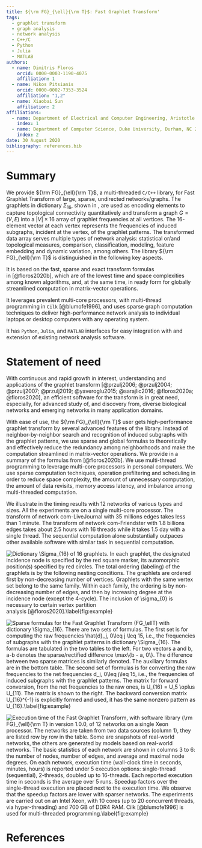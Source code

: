 ```yaml
---
title: ${\rm FG}_{\ell}{\rm T}$: Fast Graphlet Transform'
tags:
  - graphlet transform
  - graph analysis
  - network analysis
  - C++/C
  - Python
  - Julia
  - MATLAB
authors:
  - name: Dimitris Floros
    orcid: 0000-0003-1190-4075
    affiliation: 1
  - name: Nikos Pitsianis
    orcid: 0000-0002-7353-3524
    affiliation: "1,2"
  - name: Xiaobai Sun
    affiliation: 2
affiliations:
  - name: Department of Electrical and Computer Engineering, Aristotle University of Thessaloniki, Thessaloniki 54124, Greece
    index: 1
  - name: Department of Computer Science, Duke University, Durham, NC 27708, USA
    index: 2
date: 30 August 2020
bibliography: references.bib
---
```


Summary
=======

We provide ${\rm FG}_{\ell}{\rm T}$, a multi-threaded `C/C++` library,
for Fast Graphlet Transform of large, sparse, undirected
networks/graphs. The graphlets in dictionary $\Sigma_{16}$, shown in ,
are used as encoding elements to capture topological connectivity
quantitatively and transform a graph $G=(V,E)$ into a $|V| \times 16$
array of graphlet frequencies at all vertices. The $16$-element vector
at each vertex represents the frequencies of induced subgraphs, incident
at the vertex, of the graphlet patterns. The transformed data array
serves multiple types of network analysis: statistical or/and
topological measures, comparison, classification, modeling, feature
embedding and dynamic variation, among others. The library
${\rm FG}_{\ell}{\rm T}$ is distinguished in the following key aspects.

It is based on the fast, sparse and exact transform formulas
in [@floros2020b], which are of the lowest time and space complexities
among known algorithms, and, at the same time, in ready form for
globally streamlined computation in matrix-vector operations.

It leverages prevalent multi-core processors, with multi-thread
programming in `Cilk` [@blumofe1996], and uses sparse graph computation
techniques to deliver high-performance network analysis to individual
laptops or desktop computers with any operating system.

It has `Python`, `Julia`, and `MATLAB` interfaces for easy integration
with and extension of existing network analysis software.

Statement of need
=================

With continuous and rapid growth in interest, understanding and
applications of the graphlet
transform [@przulj2006; @przulj2004; @przulj2007; @przulj2019; @yaveroglu2015; @sarajlic2016; @floros2020a; @floros2020],
an efficient software for the transform is in great need, especially,
for advanced study of, and discovery from, diverse biological networks
and emerging networks in many application domains.

With ease of use, the ${\rm FG}_{\ell}{\rm T}$ user gets
high-performance graphlet transform by several advanced features of the
library. Instead of neighbor-by-neighbor search and recognition of
induced subgraphs with the graphlet patterns, we use sparse and global
formulas to theoretically and effectively reduce the redundancy among
neighborhoods and make the computation streamlined in matrix-vector
operations. We provide in a summary of the formulas from [@floros2020b].
We use multi-thread programming to leverage multi-core processors in
personal computers. We use sparse computation techniques, operation
prefiltering and scheduling in order to reduce space complexity, the
amount of unnecessary computation, the amount of data revisits, memory
access latency, and imbalance among multi-threaded computation.

We illustrate in the timing results with $12$ networks of various types
and sizes. All the experiments are on a single multi-core processor. The
transform of network com-LiveJournal with 35 millions edges takes less
than 1 minute. The transform of network com-Friendster with 1.8 billions
edges takes about 2.5 hours with $16$ threads while it takes 1.5 day
with a single thread. The sequential computation alone substantially
outpaces other available software with similar task in sequential
computation.

![Dictionary $\Sigma_{16}$ of $16$ graphlets. In each graphlet, the
designated incidence node is specified by the red square marker, its
automorphic position(s) specified by red circles. The total ordering
(labeling) of the graphlets is by the following nesting conditions. The
graphlets are ordered first by non-decreasing number of vertices.
Graphlets with the same vertex set belong to the same family. Within
each family, the ordering is by non-decreasing number of edges, and then
by increasing degree at the incidence node (except the $4$-cycle). The
inclusion of $\sigma_{0}$ is necessary to certain vertex partition
analysis [@floros2020].\label{fig:example}](figs/graphlet-dictionary.png)

![Sparse formulas for the Fast Graphlet Transform (FG$_\ell$T) with
dictionary $\Sigma_{16}$. There are two sets of formulas. The first
set is for computing the raw frequencies $\hat{d}_j$, $0\leq j \leq
15$, i.e., the frequencies of subgraphs with the graphlet patterns in
dictionary $\Sigma_{16}$. The formulas are tabulated in the two tables
to the left. For two vectors $a$ and $b$, $a-b$ denotes the
sparse/rectified difference $\max\{b - a, 0\}$. The difference between
two sparse matrices is similarly denoted. The auxiliary formulas are
in the bottom table. The second set of formulas is for converting the
raw frequencies to the net frequencies $d_j$, $0\leq j\leq 15$, i.e.,
the frequencies of induced subgraphs with the graphlet patterns. The
matrix for forward conversion, from the net frequencies to the raw
ones, is $U_{16} = U_5 \oplus U_{11}$. The matrix is shown to the
right. The backward conversion matrix $U_{16}^{-1}$ is explicitly
formed and used, it has the same nonzero pattern as
$U_{16}$.\label{fig:example}](figs/graphlet-transform.png)

![Execution time of the Fast Graphlet Transform, with software library
${\rm FG}_{\ell}{\rm T}$ in version 1.0.0, of $12$ networks on a single
Xeon processor. The networks are taken from two data sources (column 1),
they are listed row by row in the table. Some are snapshots of
real-world networks, the others are generated by models based on
real-world networks. The basic statistics of each network are shown in
columns 3 to 6: the number of nodes, number of edges, and average and
maximal node degrees. On each network, execution time (wall-clock time
in seconds, minutes, hours) is reported under $5$ execution options:
single-thread (sequential), $2$-threads, doubled up to $16$-threads.
Each reported execution time in seconds is the average over $5$ runs.
Speedup factors over the single-thread execution are placed next to the
execution time. We observe that the speedup factors are lower with
sparser networks. The experiments are carried out on an Intel Xeon, with
$10$ cores (up to $20$ concurrent threads, via hyper-threading) and 700
GB of DDR4 RAM. Cilk [@blumofe1996] is used for multi-threaded
programming.\label{fig:example}](figs/experiments-curated.png)

# References
